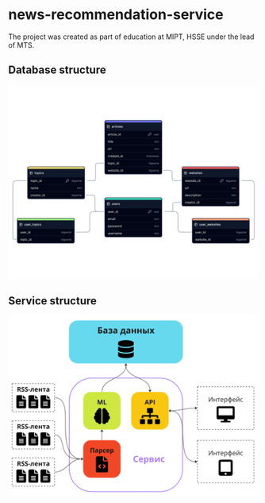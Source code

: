 # news-recommendation-service

The project was created as part of education at MIPT, HSSE under the lead of MTS.


## Database structure

![](app/src/main/resources/db/mindmap.png)

## Service structure

![](app/src/main/resources/service_structure.png)

